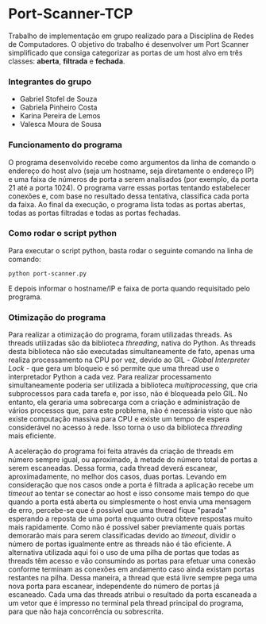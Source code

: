 # Port-Scanner-TCP

Trabalho de implementação em grupo realizado para a Disciplina de Redes de Computadores. 
O objetivo do trabalho é desenvolver um Port Scanner simplificado que consiga categorizar as portas de um host alvo em três classes: **aberta**, **filtrada** e **fechada**.

### Integrantes do grupo

* Gabriel Stofel de Souza
* Gabriela Pinheiro Costa
* Karina Pereira de Lemos
* Valesca Moura de Sousa

### Funcionamento do programa

O programa desenvolvido recebe como argumentos da linha de comando o endereço do host alvo (seja um hostname, seja diretamente o endereço IP) e uma faixa de números de porta a serem analisados (por exemplo, da porta 21 até a porta 1024). O programa varre essas portas tentando estabelecer conexões e, com base no resultado dessa tentativa, classifica cada porta da faixa. Ao final da execução, o programa lista todas as portas abertas, todas as portas filtradas e todas as portas fechadas.

### Como rodar o script python

Para executar o script python, basta rodar o seguinte comando na linha de comando:
```shell
python port-scanner.py
```
E depois informar o hostname/IP e faixa de porta quando requisitado pelo programa.

### Otimização do programa

Para realizar a otimização do programa, foram utilizadas threads. As threads utilizadas são da biblioteca *threading*, nativa do Python. As threads desta biblioteca não são executadas simultaneamente de fato, apenas uma realiza processamento na CPU por vez, devido ao GIL - *Global Interpreter Lock* - que gera um bloqueio e só permite que uma thread use o interpretador Python a cada vez. Para realizar processamento simultaneamente poderia ser utilizada a biblioteca *multiprocessing*, que cria subprocessos para cada tarefa e, por isso, não é bloqueada pelo GIL. No entanto, ela geraria uma sobrecarga com a criação e administração de vários processos que, para este problema, não é necessária visto que não existe computação massiva para CPU e existe um tempo de espera considerável no acesso à rede. Isso torna o uso da biblioteca *threading* mais eficiente.

A aceleração do programa foi feita através da criação de threads em número sempre igual, ou aproximado, à metade do número total de portas a serem escaneadas. Dessa forma, cada thread deverá escanear, aproximadamente, no melhor dos casos, duas portas. Levando em consideração que nos casos onde a porta é filtrada a aplicação recebe um *timeout* ao tentar se conectar ao host e isso consome mais tempo do que quando a porta está aberta ou simplesmente o host envia uma mensagem de erro, percebe-se que é possível que uma thread fique "parada" esperando a reposta de uma porta enquanto outra obteve respostas muito mais rapidamente. Como não é possível saber previamente quais portas demorarão mais para serem classificadas devido ao *timeout*, dividir o número de portas igualmente entre as threads não é tão eficiente. A alternativa utilizada aqui foi o uso de uma pilha de portas que todas as threads têm acesso e vão consumindo as portas para efetuar uma conexão conforme terminam as conexões em andamento caso ainda existam portas restantes na pilha. Dessa maneira, a thread que está livre sempre pega uma nova porta para escanear, independente do número de portas já escaneado. Cada uma das threads atribui o resultado da porta escaneada a um vetor que é impresso no terminal pela thread principal do programa, para que não haja concorrência ou sobrescrita.